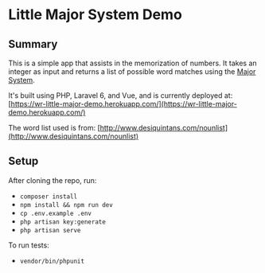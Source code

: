 # Little Major System Demo

## Summary

This is a simple app that assists in the memorization of numbers. It takes an integer as input and returns a list of possible word matches using the [Major System](https://en.wikipedia.org/wiki/Mnemonic_major_system).

It's built using PHP, Laravel 6, and Vue, and is currently deployed at: [https://wr-little-major-demo.herokuapp.com/](https://wr-little-major-demo.herokuapp.com/)

The word list used is from: [http://www.desiquintans.com/nounlist](http://www.desiquintans.com/nounlist)
 
## Setup

After cloning the repo, run:

* `composer install`
* `npm install && npm run dev`
* `cp .env.example .env`
* `php artisan key:generate`
* `php artisan serve`

To run tests:

* `vendor/bin/phpunit`


